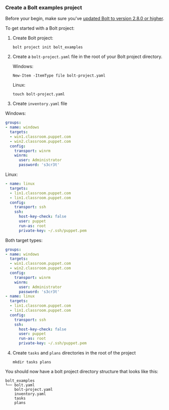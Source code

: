 ### Create a Bolt examples project

Before your begin, make sure you've [updated Bolt to version 2.8.0 or
higher](./bolt_installing.md).

To get started with a Bolt project:

1. Create Bolt project:

   ```
   bolt project init bolt_examples
   ```

2. Create a `bolt-project.yaml` file in the root of your Bolt project directory.

   Windows:
   ```
   New-Item -ItemType file bolt-project.yaml
   ```

   Linux:
   ```
   touch bolt-project.yaml
   ```

3. Create `inventory.yaml` file

Windows:
```yaml
groups:
- name: windows
  targets:
  - win1.classroom.puppet.com
  - win2.classroom.puppet.com
  config:
    transport: winrm
    winrm:
      user: Administrator
      password: 's3cr3t'
```
Linux:
```yaml
- name: linux
  targets:
  - lin1.classroom.puppet.com
  - lin1.classroom.puppet.com
  config:
    transport: ssh
    ssh:
      host-key-check: false
      user: puppet
      run-as: root
      private-key: ~/.ssh/puppet.pem
```

Both target types:
```yaml
groups:
- name: windows
  targets:
  - win1.classroom.puppet.com
  - win2.classroom.puppet.com
  config:
    transport: winrm
    winrm:
      user: Administrator
      password: 's3cr3t'
- name: linux
  targets:
  - lin1.classroom.puppet.com
  - lin1.classroom.puppet.com
  config:
    transport: ssh
    ssh:
      host-key-check: false
      user: puppet
      run-as: root
      private-key: ~/.ssh/puppet.pem
```

4. Create `tasks` and `plans` directories in the root of the project

    ```
    mkdir tasks plans
    ````

You should now have a bolt project directory structure that looks like this:

```console
bolt_examples
└── bolt.yaml
    bolt-project.yaml
    inventory.yaml
    tasks
    plans
```